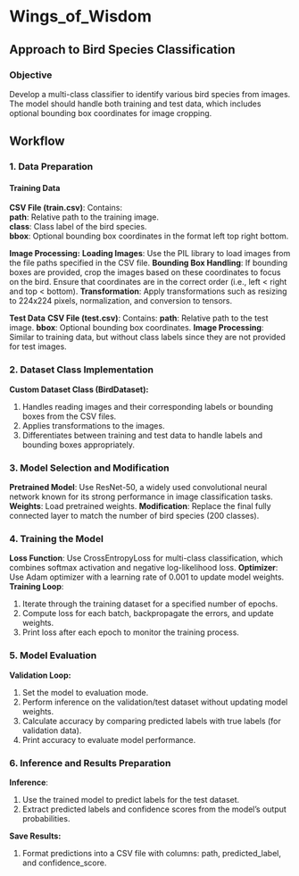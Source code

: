 # Wings_of_Wisdom

## Approach to Bird Species Classification
### Objective
Develop a multi-class classifier to identify various bird species from images. The model should handle both training and test data, which includes optional bounding box coordinates for image cropping.

## Workflow
### 1. Data Preparation
#### Training Data
**CSV File (train.csv)**: Contains:<br/>
**path**: Relative path to the training image.<br/>
**class**: Class label of the bird species.<br/>
**bbox**: Optional bounding box coordinates in the format left top right bottom.<br/>
      
**Image Processing:**
**Loading Images**: Use the PIL library to load images from the file paths specified in the CSV file.
**Bounding Box Handling**: If bounding boxes are provided, crop the images based on these coordinates to focus on the bird. Ensure that coordinates are in the correct order (i.e., left < right and top < bottom).
**Transformation**: Apply transformations such as resizing to 224x224 pixels, normalization, and conversion to tensors.
    
**Test Data**
**CSV File (test.csv)**: Contains:
**path**: Relative path to the test image.
**bbox**: Optional bounding box coordinates.
**Image Processing**: Similar to training data, but without class labels since they are not provided for test images.

### 2. Dataset Class Implementation
**Custom Dataset Class (BirdDataset):**
1. Handles reading images and their corresponding labels or bounding boxes from the CSV files.
2. Applies transformations to the images.
3. Differentiates between training and test data to handle labels and bounding boxes appropriately.
    
### 3. Model Selection and Modification
**Pretrained Model**: Use ResNet-50, a widely used convolutional neural network known for its strong performance in image classification tasks.
**Weights**: Load pretrained weights.
**Modification**: Replace the final fully connected layer to match the number of bird species (200 classes).
    
### 4. Training the Model
**Loss Function**: Use CrossEntropyLoss for multi-class classification, which combines softmax activation and negative log-likelihood loss.
**Optimizer**: Use Adam optimizer with a learning rate of 0.001 to update model weights.
**Training Loop**:
1. Iterate through the training dataset for a specified number of epochs.
2. Compute loss for each batch, backpropagate the errors, and update weights.
3. Print loss after each epoch to monitor the training process.
          
### 5. Model Evaluation
**Validation Loop:**
 1. Set the model to evaluation mode.
 2. Perform inference on the validation/test dataset without updating model weights.
 3. Calculate accuracy by comparing predicted labels with true labels (for validation data).
 4. Print accuracy to evaluate model performance.
      
### 6. Inference and Results Preparation
**Inference**:
 1. Use the trained model to predict labels for the test dataset.
 2. Extract predicted labels and confidence scores from the model’s output probabilities.
      
**Save Results:**
 1. Format predictions into a CSV file with columns: path, predicted_label, and confidence_score.
